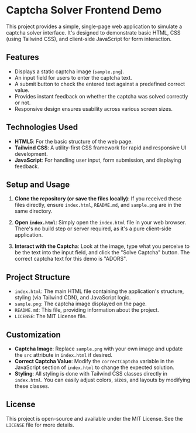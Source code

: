# Captcha Solver Frontend Demo

This project provides a simple, single-page web application to simulate a captcha solver interface. It's designed to demonstrate basic HTML, CSS (using Tailwind CSS), and client-side JavaScript for form interaction.

## Features

-   Displays a static captcha image (`sample.png`).
-   An input field for users to enter the captcha text.
-   A submit button to check the entered text against a predefined correct value.
-   Provides instant feedback on whether the captcha was solved correctly or not.
-   Responsive design ensures usability across various screen sizes.

## Technologies Used

-   **HTML5**: For the basic structure of the web page.
-   **Tailwind CSS**: A utility-first CSS framework for rapid and responsive UI development.
-   **JavaScript**: For handling user input, form submission, and displaying feedback.

## Setup and Usage

1.  **Clone the repository (or save the files locally)**:
    If you received these files directly, ensure `index.html`, `README.md`, and `sample.png` are in the same directory.

2.  **Open `index.html`**: Simply open the `index.html` file in your web browser. There's no build step or server required, as it's a pure client-side application.

3.  **Interact with the Captcha**: Look at the image, type what you perceive to be the text into the input field, and click the "Solve Captcha" button. The correct captcha text for this demo is "ADORS".

## Project Structure

-   `index.html`: The main HTML file containing the application's structure, styling (via Tailwind CDN), and JavaScript logic.
-   `sample.png`: The captcha image displayed on the page.
-   `README.md`: This file, providing information about the project.
-   `LICENSE`: The MIT License file.

## Customization

-   **Captcha Image**: Replace `sample.png` with your own image and update the `src` attribute in `index.html` if desired.
-   **Correct Captcha Value**: Modify the `correctCaptcha` variable in the JavaScript section of `index.html` to change the expected solution.
-   **Styling**: All styling is done with Tailwind CSS classes directly in `index.html`. You can easily adjust colors, sizes, and layouts by modifying these classes.

## License

This project is open-source and available under the MIT License. See the `LICENSE` file for more details.